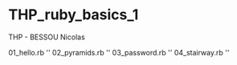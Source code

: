# THP_ruby_basics_1

THP - BESSOU Nicolas

01_hello.rb ''
02_pyramids.rb ''
03_password.rb ''
04_stairway.rb ''
